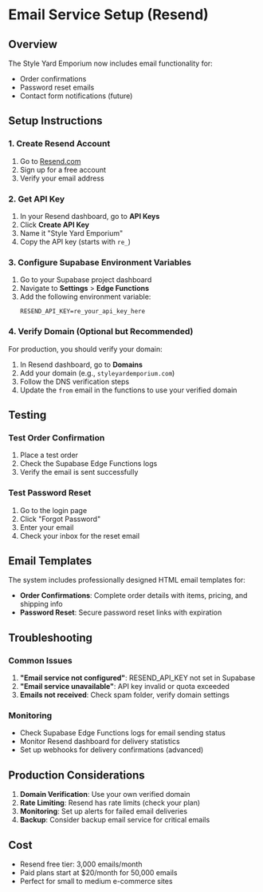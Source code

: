 # Email Service Setup (Resend)

## Overview

The Style Yard Emporium now includes email functionality for:

- Order confirmations
- Password reset emails
- Contact form notifications (future)

## Setup Instructions

### 1. Create Resend Account

1. Go to [Resend.com](https://resend.com)
2. Sign up for a free account
3. Verify your email address

### 2. Get API Key

1. In your Resend dashboard, go to **API Keys**
2. Click **Create API Key**
3. Name it "Style Yard Emporium"
4. Copy the API key (starts with `re_`)

### 3. Configure Supabase Environment Variables

1. Go to your Supabase project dashboard
2. Navigate to **Settings** > **Edge Functions**
3. Add the following environment variable:
   ```
   RESEND_API_KEY=re_your_api_key_here
   ```

### 4. Verify Domain (Optional but Recommended)

For production, you should verify your domain:

1. In Resend dashboard, go to **Domains**
2. Add your domain (e.g., `styleyardemporium.com`)
3. Follow the DNS verification steps
4. Update the `from` email in the functions to use your verified domain

## Testing

### Test Order Confirmation

1. Place a test order
2. Check the Supabase Edge Functions logs
3. Verify the email is sent successfully

### Test Password Reset

1. Go to the login page
2. Click "Forgot Password"
3. Enter your email
4. Check your inbox for the reset email

## Email Templates

The system includes professionally designed HTML email templates for:

- **Order Confirmations**: Complete order details with items, pricing, and shipping info
- **Password Reset**: Secure password reset links with expiration

## Troubleshooting

### Common Issues

1. **"Email service not configured"**: RESEND_API_KEY not set in Supabase
2. **"Email service unavailable"**: API key invalid or quota exceeded
3. **Emails not received**: Check spam folder, verify domain settings

### Monitoring

- Check Supabase Edge Functions logs for email sending status
- Monitor Resend dashboard for delivery statistics
- Set up webhooks for delivery confirmations (advanced)

## Production Considerations

1. **Domain Verification**: Use your own verified domain
2. **Rate Limiting**: Resend has rate limits (check your plan)
3. **Monitoring**: Set up alerts for failed email deliveries
4. **Backup**: Consider backup email service for critical emails

## Cost

- Resend free tier: 3,000 emails/month
- Paid plans start at $20/month for 50,000 emails
- Perfect for small to medium e-commerce sites
